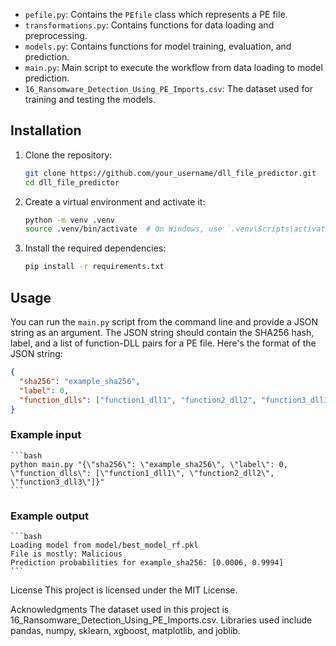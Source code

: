 
- `pefile.py`: Contains the `PEfile` class which represents a PE file.
- `transformations.py`: Contains functions for data loading and preprocessing.
- `models.py`: Contains functions for model training, evaluation, and prediction.
- `main.py`: Main script to execute the workflow from data loading to model prediction.
- `16_Ransomware_Detection_Using_PE_Imports.csv`: The dataset used for training and testing the models.

## Installation

1. Clone the repository:

    ```bash
    git clone https://github.com/your_username/dll_file_predictor.git
    cd dll_file_predictor
    ```

2. Create a virtual environment and activate it:

    ```bash
    python -m venv .venv
    source .venv/bin/activate  # On Windows, use `.venv\Scripts\activate`
    ```

3. Install the required dependencies:

    ```bash
    pip install -r requirements.txt
    ```

## Usage

You can run the `main.py` script from the command line and provide a JSON string as an argument. The JSON string should contain the SHA256 hash, label, and a list of function-DLL pairs for a PE file. Here's the format of the JSON string:

```json
{
  "sha256": "example_sha256",
  "label": 0,
  "function_dlls": ["function1_dll1", "function2_dll2", "function3_dll3"]
}
```

### Example input

    ```bash
    python main.py "{\"sha256\": \"example_sha256\", \"label\": 0, \"function_dlls\": [\"function1_dll1\", \"function2_dll2\", \"function3_dll3\"]}"
    ```


### Example output

    ```bash
    Loading model from model/best_model_rf.pkl
    File is mostly: Malicious
    Prediction probabilities for example_sha256: [0.0006, 0.9994]
    ```


License
This project is licensed under the MIT License.

Acknowledgments
The dataset used in this project is 16_Ransomware_Detection_Using_PE_Imports.csv.
Libraries used include pandas, numpy, sklearn, xgboost, matplotlib, and joblib.
